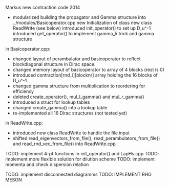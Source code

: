 Markus new contraction code 2014

- modularized building the propagator and Gamma structure into
  ../modules/Basicoperator.cpp
  new Initialization of class new class ReadWrite (see below)
  introduced init_operator() to set up D_u^-1
  introduced get_operator() to implement gamma_5 trick and gamma structure

in Basicoperator.cpp:
- changed layout of perambulator and basicoperator to reflect blockdiagonal
  structure in Dirac space. 
- changed memory layout of basicoperator to array of 4 blocks (rest is 0)
- introduced contraction[rnd_i][blocknr] array holding the 16 blocks of D_u^-1
- changed gamma structure from multiplication to reordering for efficiency
- deleted create_operator(), mul_l_gamma() and mul_r_gamma()
- introduced a struct for lookup tables
- changed create_gamma() into a lookup table
- re-implemented all 16 Dirac structures (not tested yet)

in ReadWrite.cpp:
- introduced new class ReadWrite to handle the file input
- shifted read_eigenvectors_from_file(), read_perambulators_from_file() and 
  read_rnd_vec_from_file() into ReadWrite.cpp


TODO: implement 4-pt functions in init_operator() and LapHs.cpp
TODO: implement more flexible solution for dilution scheme
TODO: implement momenta and check dispersion relation

TODO: implement disconnected diagramms
TODO: IMPLEMENT RHO MESON
